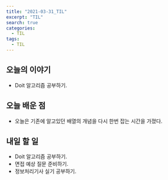 ```yaml
---
title: "2021-03-31_TIL"
excerpt: "TIL"
search: true
categories: 
  - TIL
tags: 
  - TIL
---
```


## 오늘의 이야기

- Doit 알고리즘 공부하기.


## 오늘 배운 점

- 오늘은 기존에 알고있던 배열의 개념을 다시 한번 잡는 시간을 가졌다.


## 내일 할 일

- Doit 알고리즘 공부하기.
- 면접 예상 질문 준비하기.
- 정보처리기사 실기 공부하기.